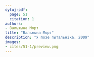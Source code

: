 ```yaml
---
cytuj-pdf:
  page: 51
  citation: 1
authors:
- Вальжына Морт
title: "Вальжына Морт"
description: "У позе пытальніка. 2009"
images:
- cites/51-1/preview.png
---
```

